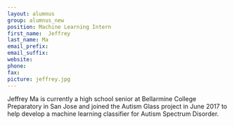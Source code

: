 ```yaml
---
layout: alumnus
group: alumnus_new
position: Machine Learning Intern
first_name:  Jeffrey
last_name: Ma
email_prefix: 
email_suffix: 
website:
phone:
fax:
picture: jeffrey.jpg
---
```


Jeffrey Ma is currently a high school senior at Bellarmine College Preparatory in San Jose and joined the Autism Glass project in June 2017 to help develop a machine learning classifier for Autism Spectrum Disorder.
